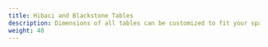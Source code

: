 ```yaml
---
title: Hibaci and Blackstone Tables
description: Dimensions of all tables can be customized to fit your space.
weight: 40
---
```

